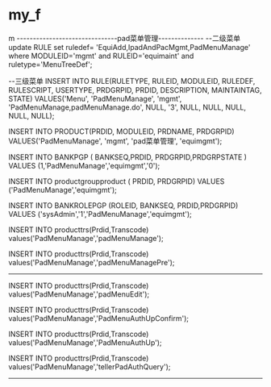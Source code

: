 # my_f
m
-------------------------------pad菜单管理--------------
--二级菜单
update RULE 
 set ruledef= 'EquiAdd,IpadAndPacMgmt,PadMenuManage'
 where  MODULEID='mgmt' and RULEID='equimaint' and ruletype='MenuTreeDef';
 
--三级菜单
INSERT INTO RULE(RULETYPE, RULEID, MODULEID, RULEDEF, RULESCRIPT, USERTYPE, PRDGRPID, PRDID, DESCRIPTION, MAINTAINTAG, STATE)
VALUES('Menu', 'PadMenuManage', 'mgmt', 'PadMenuManage,padMenuManage.do', NULL, '3', NULL, NULL, NULL, NULL, NULL);

INSERT INTO PRODUCT(PRDID, MODULEID, PRDNAME, PRDGRPID)
VALUES('PadMenuManage', 'mgmt', 'pad菜单管理', 'equimgmt');

INSERT INTO BANKPGP (  BANKSEQ,PRDID, PRDGRPID,PRDGRPSTATE ) 
VALUES  (1,'PadMenuManage','equimgmt','0');

INSERT INTO productgroupproduct (  PRDID, PRDGRPID) 
VALUES  ('PadMenuManage','equimgmt');

INSERT INTO BANKROLEPGP (ROLEID, BANKSEQ, PRDID,PRDGRPID)   VALUES ('sysAdmin','1','PadMenuManage','equimgmt');

INSERT INTO producttrs(Prdid,Transcode) values('PadMenuManage','padMenuManage');

INSERT INTO producttrs(Prdid,Transcode) values('PadMenuManage','padMenuManagePre');

---------

INSERT INTO producttrs(Prdid,Transcode) values('PadMenuManage','padMenuEdit');

INSERT INTO producttrs(Prdid,Transcode) values('PadMenuManage','PadMenuAuthUpConfirm');

INSERT INTO producttrs(Prdid,Transcode) values('PadMenuManage','PadMenuAuthUp');

INSERT INTO producttrs(Prdid,Transcode) values('PadMenuManage','tellerPadAuthQuery');


-------------------------------
